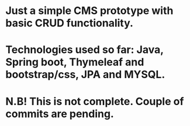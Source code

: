 # Just a simple CMS prototype with basic CRUD functionality.
# Technologies used so far: Java, Spring boot, Thymeleaf and bootstrap/css, JPA and MYSQL.
# N.B! This is not complete. Couple of commits are pending.
